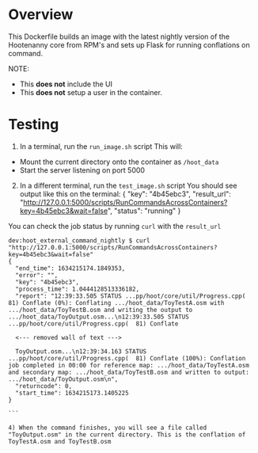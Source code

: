 # Overview

This Dockerfile builds an image with the latest nightly version of the Hootenanny core from RPM's and sets up Flask for running conflations on command.

NOTE:
* This **does not** include the UI
* This **does not** setup a user in the container.


# Testing

1) In a terminal, run the `run_image.sh` script
  This will:
  * Mount the current directory onto the container as `/hoot_data`
  * Start the server listening on port 5000

2) In a different terminal, run the `test_image.sh` script
  You should see output like this on the terminal:
{
"key": "4b45ebc3",
"result_url": "http://127.0.0.1:5000/scripts/RunCommandsAcrossContainers?key=4b45ebc3&wait=false",
"status": "running"
}

 You can check the job status by running `curl` with the `result_url`
````
dev:hoot_external_command_nightly $ curl "http://127.0.0.1:5000/scripts/RunCommandsAcrossContainers?key=4b45ebc3&wait=false"
{
  "end_time": 1634215174.1849353,
  "error": "",
  "key": "4b45ebc3",
  "process_time": 1.0444128513336182,
  "report": "12:39:33.505 STATUS ...pp/hoot/core/util/Progress.cpp(  81) Conflate (0%): Conflating .../hoot_data/ToyTestA.osm with .../hoot_data/ToyTestB.osm and writing the output to .../hoot_data/ToyOutput.osm...\n12:39:33.505 STATUS ...pp/hoot/core/util/Progress.cpp(  81) Conflate

  <--- removed wall of text --->

  ToyOutput.osm...\n12:39:34.163 STATUS ...pp/hoot/core/util/Progress.cpp(  81) Conflate (100%): Conflation job completed in 00:00 for reference map: .../hoot_data/ToyTestA.osm and secondary map: .../hoot_data/ToyTestB.osm and written to output: .../hoot_data/ToyOutput.osm\n",
  "returncode": 0,
  "start_time": 1634215173.1405225
}

```

4) When the command finishes, you will see a file called "ToyOutput.osm" in the current directory. This is the conflation of ToyTestA.osm and ToyTestB.osm

